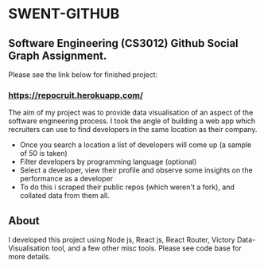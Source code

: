 # SWENT-GITHUB

## Software Engineering (CS3012) Github Social Graph Assignment.

Please see the link below for finished project:

### https://repocruit.herokuapp.com/

The aim of my project was to provide data visualisation of an aspect of the software engineering process. I took the angle of building a web app which recruiters can use to find developers in the same location as their company.

- Once you search a location a list of developers will come up (a sample of 50 is taken)
- Filter developers by programming language (optional)
- Select a developer, view their profile and observe some insights on the performance as a developer
- To do this i scraped their public repos (which weren't a fork), and collated data from them all.

## About

I developed this project using Node js, React js, React Router, Victory Data-Visualisation tool, and a few other misc tools. Please see code base for more details.
